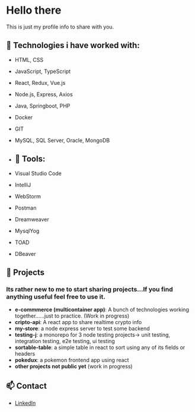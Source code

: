# Hello there

This is just my profile info to share with you.

## 🔧 Technologies i have worked with: 
- HTML, CSS
- JavaScript, TypeScript 
- React, Redux, Vue.js
- Node.js, Express, Axios
- Java, Springboot, PHP
- Docker
- GIT
- MySQL, SQL Server, Oracle, MongoDB

- ## 🔧 Tools:
- Visual Studio Code
- IntelliJ
- WebStorm
- Postman
- Dreamweaver
- MysqlYog
- TOAD
- DBeaver


## 🚀 Projects
### Its rather new to me to start sharing projects...If you find anything useful feel free to use it.
- **e-commmerce (multicontainer app)**: A bunch of technologies working together......just to practice. (Work in progress)
- **cripto-api**: A react app to share realtime crypto info
- **my-store**: a node express server to test some backend
- **testing-j**: a monorepo for 3 node testing projects-> unit testing, integration testing, e2e testing, ui testing
- **sortable-table**: a simple table in react to sort using any of its fields or headers
- **pokedux**: a pokemon frontend app using react
- **other projects not public yet** (work in progress)



## 📫 Contact
- [LinkedIn](www.linkedin.com/in/alexis-reyes-2358946a)

